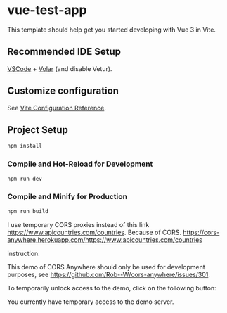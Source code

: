 # vue-test-app

This template should help get you started developing with Vue 3 in Vite.

## Recommended IDE Setup

[VSCode](https://code.visualstudio.com/) + [Volar](https://marketplace.visualstudio.com/items?itemName=Vue.volar) (and disable Vetur).

## Customize configuration

See [Vite Configuration Reference](https://vite.dev/config/).

## Project Setup

```sh
npm install
```

### Compile and Hot-Reload for Development

```sh
npm run dev
```

### Compile and Minify for Production

```sh
npm run build
```

I use temporary CORS proxies instead of this link https://www.apicountries.com/countries.
Because of CORS.
https://cors-anywhere.herokuapp.com/https://www.apicountries.com/countries

instruction:

This demo of CORS Anywhere should only be used for development purposes, see https://github.com/Rob--W/cors-anywhere/issues/301.

To temporarily unlock access to the demo, click on the following button: 

You currently have temporary access to the demo server.